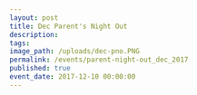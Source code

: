 ```yaml
---
layout: post
title: Dec Parent's Night Out
description:
tags:
image_path: /uploads/dec-pno.PNG
permalink: /events/parent-night-out_dec_2017
published: true
event_date: 2017-12-10 00:00:00
---
```



